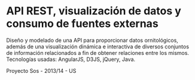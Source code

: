API REST, visualización de datos y consumo de fuentes externas
=====
Diseño y modelado de una API para proporcionar datos ornitológicos,
además de una visualización dinámica e interactiva de diversos conjuntos
de información relacionados a fin de obtener relaciones entre los mismos.
Tecnologías usadas: AngularJS, D3JS, jQuery, Java.

Proyecto Sos - 2013/14 - US
